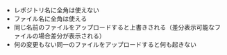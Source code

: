 - レポジトリ名に全角は使えない
- ファイル名に全角は使える
- 同じ名前のファイルをアップロードすると上書きされる（差分表示可能なファイルの場合差分が表示される）
- 何の変更もない同一のファイルをアップロードすると何も起きない
